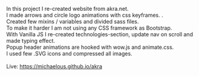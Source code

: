 In this project I re-created website from akra.net.<br>
I made arrows and circle logo animations with css keyframes. .<br>
Created few mixins / variables and divided sass files. <br>
To make it harder I am not using any CSS framework as Bootstrap. <br>
With Vanilla JS I re-created technologies-section, update nav on scroll and made typing effect.<br>
Popup header animations are hooked with wow.js and animate.css.<br>
I used few .SVG icons and compressed all images.<br>
<br>
Live: https://michaelous.github.io/akra 

